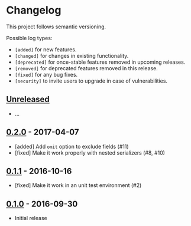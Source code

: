 # Changelog

This project follows semantic versioning.

Possible log types:

- `[added]` for new features.
- `[changed]` for changes in existing functionality.
- `[deprecated]` for once-stable features removed in upcoming releases.
- `[removed]` for deprecated features removed in this release.
- `[fixed]` for any bug fixes.
- `[security]` to invite users to upgrade in case of vulnerabilities.

## [Unreleased]

 - ...

## [0.2.0] - 2017-04-07

 - [added] Add `omit` option to exclude fields (#11)
 - [fixed] Make it work properly with nested serializers (#8, #10)

## [0.1.1] - 2016-10-16

 - [fixed] Make it work in an unit test environment (#2)

## [0.1.0] - 2016-09-30

 - Initial release

[Unreleased]: https://github.com/dbrgn/drf-dynamic-fields/compare/v0.1.1...HEAD
[0.2.0]: https://github.com/dbrgn/drf-dynamic-fields/compare/v0.1.1...v0.2.0
[0.1.1]: https://github.com/dbrgn/drf-dynamic-fields/compare/v0.1.0...v0.1.1
[0.1.0]: https://github.com/dbrgn/drf-dynamic-fields/releases/tag/v0.1.0
